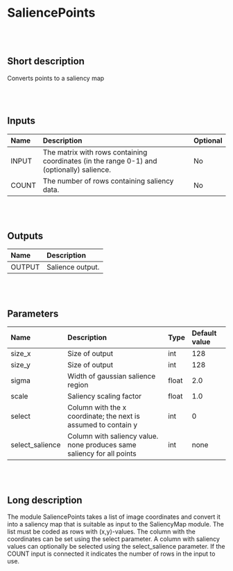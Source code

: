# SaliencePoints


<br><br>
## Short description

Converts points to a saliency map

<br><br>

## Inputs

|Name|Description|Optional|
|:----|:-----------|:-------|
|INPUT|The matrix with rows containing coordinates (in the range 0-1) and (optionally) salience.|No|
|COUNT|The number of rows containing saliency data.|No|

<br><br>

## Outputs

|Name|Description|
|:----|:-----------|
|OUTPUT|Salience output.|

<br><br>

## Parameters

|Name|Description|Type|Default value|
|:----|:-----------|:----|:-------------|
|size_x|Size of output|int|128|
|size_y|Size of output|int|128|
|sigma|Width of gaussian salience region|float|2.0|
|scale|Saliency scaling factor|float|1.0|
|select|Column with the x coordinate; the next is assumed to contain y|int|0|
|select_salience|Column with saliency value. none produces same saliency for all points|int|none|

<br><br>
## Long description
The module SaliencePoints takes a list of image coordinates and convert it into a saliency map that is suitable as input to the SaliencyMap module. The list must be coded as rows with (x,y)-values. The column with the coordinates can be set using the select parameter. A column with saliency values can optionally be selected using the select_salience parameter. If the COUNT input is connected it indicates the number of rows in the input to use.